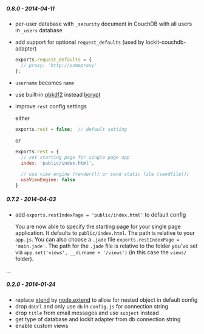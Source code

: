 
##### 0.8.0 - 2014-04-11

- per-user database with `_security` document in CouchDB with all users in `_users` database
- add support for optional `request_defaults` (used by lockit-couchdb-adapter)

  ```js
  exports.request_defaults = {
    // proxy: 'http://someproxy'
  };
  ```

- `username` becomes `name`
- use built-in [pbkdf2](http://nodejs.org/api/crypto.html#crypto_crypto_pbkdf2_password_salt_iterations_keylen_callback)
  instead [bcrypt](https://github.com/ncb000gt/node.bcrypt.js/)
- improve `rest` config settings

  either

  ```js
  exports.rest = false;  // default setting
  ```

  or

  ```js
  exports.rest = {
    // set starting page for single page app
    index: 'public/index.html',

    // use view engine (render()) or send static file (sendfile())
    useViewEngine: false
  }
  ```


##### 0.7.2 - 2014-04-03

- add `exports.restIndexPage = 'public/index.html'` to default config

  You are now able to specify the starting page for your single page
  application. It defaults to `public/index.html`. The path is relative
  to your `app.js`. You can also choose a `.jade` file `exports.restIndexPage = 'main.jade'`.
  The path for the `.jade` file is relative to the folder you've set via
  `app.set('views', __dirname + '/views')` (in this case the `views/` folder).

...

##### 0.2.0 - 2014-01-24

- replace [xtend](https://github.com/Raynos/xtend) by [node.extend](https://github.com/dreamerslab/node.extend) to allow for nested object in default config
- drop `dbUrl` and only use `db` in `config.js` for connection string
- drop `title` from email messages and use `subject` instead
- get type of database and lockit adapter from db connection string
- enable custom views
